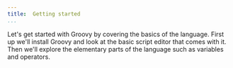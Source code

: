 ```yaml
---
title:	Getting started
...
```


Let's get started with Groovy by covering the basics of the language. First up we'll install Groovy and look at the basic script editor that comes with it. Then we'll explore the elementary parts of the language such as variables and operators.